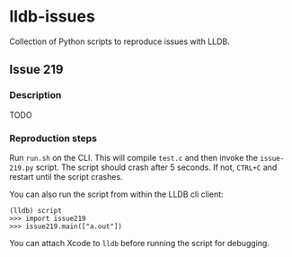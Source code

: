 lldb-issues
===========

Collection of Python scripts to reproduce issues with LLDB.

## Issue 219
### Description
TODO

### Reproduction steps
Run `run.sh` on the CLI. This will compile `test.c` and then invoke the `issue-219.py` script. The script should crash
after 5 seconds. If not, `CTRL+C` and restart until the script crashes.

You can also run the script from within the LLDB cli client:

```
(lldb) script
>>> import issue219
>>> issue219.main(["a.out"])
```

You can attach Xcode to `lldb` before running the script for debugging.

